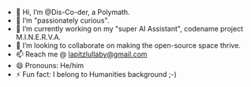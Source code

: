 - 👋 Hi, I’m @Dis-Co-der, a Polymath.
- 👀 I’m "passionately curious".
- 🌱 I’m currently working on my "super AI Assistant", codename project M.I.N.E.R.V.A. 
- 💞️ I’m looking to collaborate on making the open-source space thrive.
- 📫 Reach me @ lapitzlullaby@gmail.com
- 😄 Pronouns: He/him
- ⚡ Fun fact: I belong to Humanities background ;-)

<!---
Dis-Co-der/Dis-Co-der is a ✨ special ✨ repository because its `README.md` (this file) appears on your GitHub profile.
You can click the Preview link to take a look at your changes.
--->
